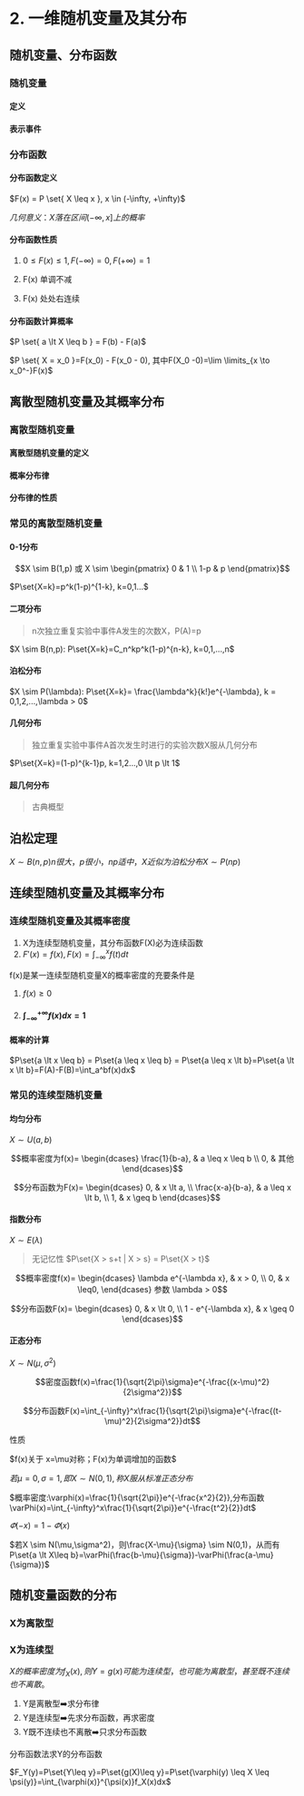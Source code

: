 # 2. 一维随机变量及其分布

## 随机变量、分布函数

### 随机变量

#### 定义

#### 表示事件

### 分布函数

#### 分布函数定义

$F(x) = P \set{ X \leq x }, x \in (-\infty, +\infty)$

$几何意义：X 落在区间 (-\infty, x] 上的概率$

#### 分布函数性质

1. $0 \leq F(x) \leq 1, F(-\infty)=0, F(+\infty)=1$

2. F(x) 单调不减
3. F(x) 处处右连续

#### 分布函数计算概率

$P \set{ a \lt X \leq b } = F(b) - F(a)$

$P \set{ X = x_0 }=F(x_0) - F(x_0 - 0), 其中F(X_0 -0)=\lim \limits_{x \to x_0^-}F(x)$

## 离散型随机变量及其概率分布

### 离散型随机变量

#### 离散型随机变量的定义

#### 概率分布律

#### 分布律的性质

### 常见的离散型随机变量

#### 0-1分布

$$X \sim B(1,p) 或 X \sim
\begin{pmatrix}
  0 & 1 \\
  1-p & p
\end{pmatrix}$$

$P\set{X=k}=p^k(1-p)^{1-k}, k=0,1...$

#### 二项分布

> n次独立重复实验中事件A发生的次数X，P(A)=p

$X \sim B(n,p): P\set{X=k}=C_n^kp^k(1-p)^{n-k}, k=0,1,...,n$

#### 泊松分布

$X \sim P(\lambda): P\set{X=k}= \frac{\lambda^k}{k!}e^{-\lambda}, k = 0,1,2,...,\lambda > 0$

#### 几何分布

> 独立重复实验中事件A首次发生时进行的实验次数X服从几何分布

$P\set{X=k}=(1-p)^{k-1}p, k=1,2...,0 \lt p \lt 1$

#### 超几何分布

> 古典概型

## 泊松定理

$X \sim B(n,p) n很大，p很小，np适中，X 近似为泊松分布 X \sim P(np)$

## 连续型随机变量及其概率分布

### 连续型随机变量及其概率密度

1. X为连续型随机变量，其分布函数F(X)必为连续函数
2. $F'(x)=f(x), F(x)=\int_{-\infty}^{x}f(t)dt$

f(x)是某一连续型随机变量X的概率密度的充要条件是

1. $f(x) \geq 0$

2. #### $\int_{-\infty}^{+\infty}f(x)dx=1$

#### 概率的计算

$P\set{a \lt x \leq b} = P\set{a \leq x \leq b} = P\set{a \leq x \lt b}=P\set{a \lt x \lt b}=F(A)-F(B)=\int_a^bf(x)dx$

### 常见的连续型随机变量

#### 均匀分布

$X \sim U(a,b)$

$$概率密度为f(x)=
\begin{dcases}
  \frac{1}{b-a}, & a \leq x \leq b \\
  0, & 其他
\end{dcases}$$

$$分布函数为F(x)=
\begin{dcases}
  0, & x \lt a, \\
  \frac{x-a}{b-a}, & a \leq x \lt b, \\
  1, & x \geq b
\end{dcases}$$

#### 指数分布

$X \sim E(\lambda)$

> 无记忆性 $P\set{X > s+t | X > s} = P\set{X > t}$

$$概率密度f(x)=
\begin{dcases}
  \lambda e^{-\lambda x}, & x > 0, \\
  0, & x \leq0,
\end{dcases} 参数 \lambda > 0$$

$$分布函数F(x)=
\begin{dcases}
  0, & x \lt 0, \\
  1 - e^{-\lambda x}, & x \geq 0
\end{dcases}$$

#### 正态分布

$X \sim N(\mu,\sigma^2)$

$$密度函数f(x)=\frac{1}{\sqrt{2\pi}\sigma}e^{-\frac{(x-\mu)^2}{2\sigma^2}}$$

$$分布函数F(x)=\int_{-\infty}^x\frac{1}{\sqrt{2\pi}\sigma}e^{-\frac{(t-\mu)^2}{2\sigma^2}}dt$$

性质

$f(x)关于 x=\mu对称；F(x)为单调增加的函数$

$若\mu=0,\sigma=1,即X \sim N(0,1),称X服从标准正态分布$

$概率密度:\varphi(x)=\frac{1}{\sqrt{2\pi}}e^{-\frac{x^2}{2}},分布函数\varPhi(x)=\int_{-\infty}^x\frac{1}{\sqrt{2\pi}}e^{-\frac{t^2}{2}}dt$

$\varPhi(-x) = 1 - \varPhi(x)$

$若X \sim N(\mu,\sigma^2)，则\frac{X-\mu}{\sigma} \sim N(0,1)，从而有 P\set{a \lt X\leq b}=\varPhi(\frac{b-\mu}{\sigma})-\varPhi(\frac{a-\mu}{\sigma})$

## 随机变量函数的分布

### X为离散型

### X为连续型

$X的概率密度为f_X(x),则Y=g(x)可能为连续型，也可能为离散型，甚至既不连续也不离散。$

1. Y是离散型➡️求分布律
2. Y是连续型➡️先求分布函数，再求密度
3. Y既不连续也不离散➡️只求分布函数

分布函数法求Y的分布函数

$F_Y(y)=P\set{Y\leq y}=P\set{g(X)\leq y}=P\set{\varphi(y) \leq X \leq \psi(y)}=\int_{\varphi(x)}^{\psi(x)}f_X(x)dx$
